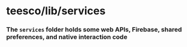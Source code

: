 # teesco/lib/services

### The `services` folder holds some web APIs, Firebase, shared preferences, and native interaction code
